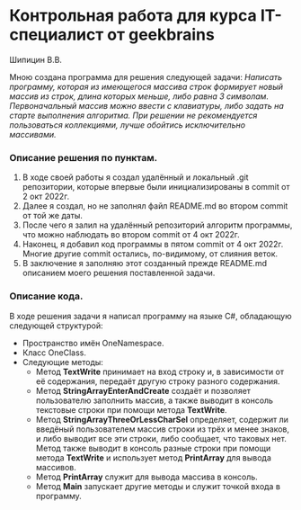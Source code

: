 # Контрольная работа для курса IT-специалист от geekbrains
Шипицин В.В.

  Мною создана программа для решения следующей задачи:
  *Написать программу, которая из имеющегося массива строк формирует новый массив из строк, длина которых меньше, либо равна 3 символам. Первоначальный массив можно ввести с клавиатуры, либо задать на старте выполнения алгоритма. При решении не рекомендуется пользоваться коллекциями, лучше обойтись исключительно массивами.*

### Описание решения по пунктам.
  1. В ходе своей работы я создал удалённый и локальный .git репозитории, которые впервые были инициализированы в commit от 2 окт 2022г.
  2. Далее я создал, но не заполнял файл README.md во втором commit от той же даты.
  3. После чего я залил на удалённый репозиторий алгоритм программы, что можно наблюдать во втором commit от 4 окт 2022г.
  4. Наконец, я добавил код программы в пятом commit от 4 окт 2022г. Многие другие commit остались, по-видимому, от слияния веток.
  5. В заключение я заполняю этот созданный прежде README.md описанием моего решения поставленной задачи.

### Описание кода.
  В ходе решения задачи я написал программу на языке C#, обладающую следующей структурой:
  + Пространство имён OneNamespace.
  + Класс OneClass.
  + Следующие методы:
    - Метод **TextWrite** принимает на вход строку и, в зависимости от её содержания, передаёт другую строку разного содержания.
    - Метод **StringArrayEnterAndCreate** создаёт и позволяет пользователю заполнить массив, а также выводит в консоль текстовые строки при помощи метода **TextWrite**.
    - Метод **StringArrayThreeOrLessCharSel** определяет, содержит ли введёный пользователем массив строки из трёх и менее знаков, и либо выводит все эти строки, либо сообщает, что таковых нет. Метод также выводит в консоль разные строки при помощи метода **TextWrite** и использует метод **PrintArray** для вывода массивов.
    - Метод **PrintArray** служит для вывода массива в консоль.
    - Метод **Main** запускает другие методы и служит точкой входа в программу.

